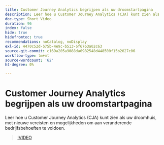 ```yaml
---
title: Customer Journey Analytics begrijpen als uw droomstartpagina
description: Leer hoe u Customer Journey Analytics (CJA) kunt zien als uw droomhuis, met nieuwe vereisten en mogelijkheden om aan veranderende bedrijfsbehoeften te voldoen.
doc-type: Short Video
duration: 96
index: false
hide: true
hidefromtoc: true
recommendations: noCatalog, noDisplay
exl-id: 4470c52d-b75b-4e9c-b513-6f6763a02c63
source-git-commit: c169a205a9088da0982548d448500f15b2027c06
workflow-type: tm+mt
source-wordcount: '62'
ht-degree: 0%

---
```


# Customer Journey Analytics begrijpen als uw droomstartpagina

Leer hoe u Customer Journey Analytics (CJA) kunt zien als uw droomhuis, met nieuwe vereisten en mogelijkheden om aan veranderende bedrijfsbehoeften te voldoen.

<!-- 62_S113_3442460_95_understanding-customer-journey-analytics-as-your-dream-home -->
>[!VIDEO](https://video.tv.adobe.com/v/3462974/?learn=on&enablevpops=true&captions=dut)
